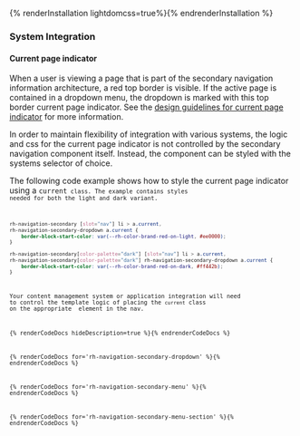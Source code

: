 {% renderInstallation lightdomcss=true%}{% endrenderInstallation %}

### System Integration

#### Current page indicator

When a user is viewing a page that is part of the secondary navigation information architecture, a red top border is visible.  If the active page is contained in a dropdown menu, the dropdown is marked with this top border current page indicator.  See the [design guidelines for current page indicator](../guidelines/#current-page-indicator) for more information.  

In order to maintain flexibility of integration with various systems, the logic and css for the current page indicator is not controlled by the secondary navigation component itself.  Instead, the component can be styled with the systems selector of choice.

The following code example shows how to style the current page indicator using a <code>current<code> class. The example contains styles needed for both the light and dark variant. 

```css
rh-navigation-secondary [slot="nav"] li > a.current,
rh-navigation-secondary-dropdown a.current {
    border-block-start-color: var(--rh-color-brand-red-on-light, #ee0000);
}

rh-navigation-secondary[color-palette="dark"] [slot="nav"] li > a.current,
rh-navigation-secondary[color-palette="dark"] rh-navigation-secondary-dropdown a.current {
    border-block-start-color: var(--rh-color-brand-red-on-dark, #ff442b);
}
```

Your content management system or application integration will need to control the template logic of placing the <code>current</code> class  on the appropriate <code><a></code> element in the nav.

{% renderCodeDocs hideDescription=true %}{% endrenderCodeDocs %}

{% renderCodeDocs for='rh-navigation-secondary-dropdown' %}{% endrenderCodeDocs %}

{% renderCodeDocs for='rh-navigation-secondary-menu' %}{% endrenderCodeDocs %}

{% renderCodeDocs for='rh-navigation-secondary-menu-section' %}{% endrenderCodeDocs %}


